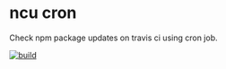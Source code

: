 # ncu cron

Check npm package updates on travis ci using cron job.

[![build](https://travis-ci.org/yyoshiki41/ncu-cron.svg?branch=master)](https://travis-ci.org/yyoshiki41/ncu-cron)
